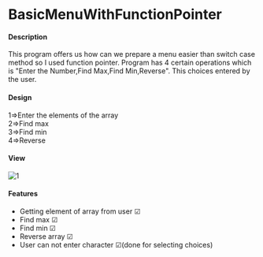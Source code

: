 # BasicMenuWithFunctionPointer
#### Description

This program offers us how can we prepare a menu easier than switch case method so I used function pointer.
Program has 4 certain operations which is "Enter the Number,Find Max,Find Min,Reverse". This choices entered by the user.

#### Design  
1=>Enter the elements of the array  
2=>Find max  
3=>Find min  
4=>Reverse  

#### View
![1](https://user-images.githubusercontent.com/61121747/76216695-1c370780-6222-11ea-84e4-ad92075a81df.png)

#### Features
* Getting element of array from user &#9745;
* Find max &#9745;
* Find min &#9745;
* Reverse array &#9745;
* User can not enter character &#9745;(done for selecting choices)
